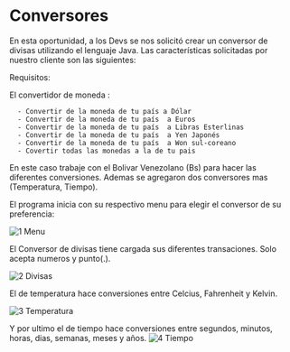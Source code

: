 # Conversores
En esta oportunidad, a los Devs se nos solicitó crear un conversor de divisas utilizando el lenguaje Java. Las características solicitadas por nuestro cliente son las siguientes:

Requisitos:

El convertidor de moneda :

      - Convertir de la moneda de tu país a Dólar
      - Convertir de la moneda de tu país  a Euros
      - Convertir de la moneda de tu país  a Libras Esterlinas
      - Convertir de la moneda de tu país  a Yen Japonés
      - Convertir de la moneda de tu país  a Won sul-coreano
      - Covertir todas las monedas a la de tu pais

En este caso trabaje con el Bolivar Venezolano (Bs) para hacer las diferentes conversiones.
Ademas se agregaron dos conversores mas (Temperatura, Tiempo).

El programa inicia con su respectivo menu para elegir el conversor de su preferencia:

![1 Menu](https://github.com/TeslaXZ/Conversores/assets/126691039/324378d4-b7f7-4700-a27a-3e8fefe04d48)


El Conversor de divisas tiene cargada sus diferentes transaciones. Solo acepta numeros y punto(.).

![2 Divisas](https://github.com/TeslaXZ/Conversores/assets/126691039/e9ea4fb3-c8d2-4336-9577-f3aa306fde89)





El de temperatura hace conversiones entre  Celcius, Fahrenheit y Kelvin.

![3 Temperatura](https://github.com/TeslaXZ/Conversores/assets/126691039/b8b733a9-ef65-4373-b62b-ffdb123f254e)






Y por ultimo el de tiempo hace conversiones entre segundos, minutos, horas, dias, semanas, meses y años.
![4 Tiempo](https://github.com/TeslaXZ/Conversores/assets/126691039/9ebe566e-04dc-49e0-89c4-4c54ab478e11)





